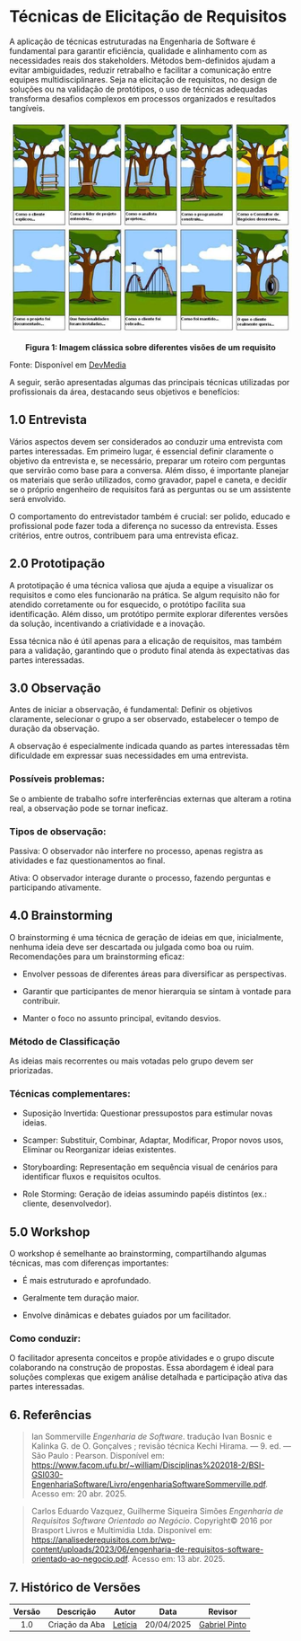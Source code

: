 # Técnicas de Elicitação de Requisitos

A aplicação de técnicas estruturadas na Engenharia de Software é fundamental para garantir eficiência, qualidade e alinhamento com as necessidades reais dos stakeholders. Métodos bem-definidos ajudam a evitar ambiguidades, reduzir retrabalho e facilitar a comunicação entre equipes multidisciplinares. Seja na elicitação de requisitos, no design de soluções ou na validação de protótipos, o uso de técnicas adequadas transforma desafios complexos em processos organizados e resultados tangíveis. 

![Engenharia de Requisitos](../assets/images/EngenhariaRequisitos.jpg)

<div style="text-align:center;"><b>Figura 1: Imagem clássica sobre diferentes visões de um requisito</b></div>

Fonte: Disponível em [DevMedia](https://www.devmedia.com.br/engenharia-de-requisitos-introducao-e-certificacao/28058)

A seguir, serão apresentadas algumas das principais técnicas utilizadas por profissionais da área, destacando seus objetivos e benefícios:


## 1.0 Entrevista

Vários aspectos devem ser considerados ao conduzir uma entrevista com partes interessadas. Em primeiro lugar, é essencial definir claramente o objetivo da entrevista e, se necessário, preparar um roteiro com perguntas que servirão como base para a conversa. Além disso, é importante planejar os materiais que serão utilizados, como gravador, papel e caneta, e decidir se o próprio engenheiro de requisitos fará as perguntas ou se um assistente será envolvido.

O comportamento do entrevistador também é crucial: ser polido, educado e profissional pode fazer toda a diferença no sucesso da entrevista. Esses critérios, entre outros, contribuem para uma entrevista eficaz.

## 2.0 Prototipação

A prototipação é uma técnica valiosa que ajuda a equipe a visualizar os requisitos e como eles funcionarão na prática. Se algum requisito não for atendido corretamente ou for esquecido, o protótipo facilita sua identificação. Além disso, um protótipo permite explorar diferentes versões da solução, incentivando a criatividade e a inovação.

Essa técnica não é útil apenas para a elicação de requisitos, mas também para a validação, garantindo que o produto final atenda às expectativas das partes interessadas.


## 3.0 Observação

Antes de iniciar a observação, é fundamental: Definir os objetivos claramente, selecionar o grupo a ser observado, estabelecer o tempo de duração da observação.

A observação é especialmente indicada quando as partes interessadas têm dificuldade em expressar suas necessidades em uma entrevista.

### Possíveis problemas:

Se o ambiente de trabalho sofre interferências externas que alteram a rotina real, a observação pode se tornar ineficaz.

### Tipos de observação:

Passiva: O observador não interfere no processo, apenas registra as atividades e faz questionamentos ao final.

Ativa: O observador interage durante o processo, fazendo perguntas e participando ativamente.

## 4.0 Brainstorming

O brainstorming é uma técnica de geração de ideias em que, inicialmente, nenhuma ideia deve ser descartada ou julgada como boa ou ruim. Recomendações para um brainstorming eficaz:

* Envolver pessoas de diferentes áreas para diversificar as perspectivas.

* Garantir que participantes de menor hierarquia se sintam à vontade para contribuir.

* Manter o foco no assunto principal, evitando desvios.

### Método de Classificação

As ideias mais recorrentes ou mais votadas pelo grupo devem ser priorizadas.

### Técnicas complementares:

* Suposição Invertida: Questionar pressupostos para estimular novas ideias.

* Scamper: Substituir, Combinar, Adaptar, Modificar, Propor novos usos, Eliminar ou Reorganizar ideias existentes.

* Storyboarding: Representação em sequência visual de cenários para identificar fluxos e requisitos ocultos.

* Role Storming: Geração de ideias assumindo papéis distintos (ex.: cliente, desenvolvedor).

## 5.0 Workshop

O workshop é semelhante ao brainstorming, compartilhando algumas técnicas, mas com diferenças importantes:

* É mais estruturado e aprofundado.

* Geralmente tem duração maior.

* Envolve dinâmicas e debates guiados por um facilitador.

### Como conduzir:

O facilitador apresenta conceitos e propõe atividades e o grupo discute colaborando na construção de propostas.
Essa abordagem é ideal para soluções complexas que exigem análise detalhada e participação ativa das partes interessadas.




## 6. Referências

> Ian Sommerville  *Engenharia de Software*. tradução Ivan Bosnic e Kalinka G. de O. Gonçalves ; revisão técnica Kechi Hirama. — 9. ed. — São Paulo : Pearson. Disponível em: <https://www.facom.ufu.br/~william/Disciplinas%202018-2/BSI-GSI030-EngenhariaSoftware/Livro/engenhariaSoftwareSommerville.pdf>. Acesso em: 20 abr. 2025.

>  Carlos Eduardo Vazquez, Guilherme Siqueira Simões  *Engenharia de Requisitos Software Orientado ao Negócio*. Copyright© 2016 por Brasport Livros e Multimídia Ltda. Disponível em: <https://analisederequisitos.com.br/wp-content/uploads/2023/06/engenharia-de-requisitos-software-orientado-ao-negocio.pdf>. Acesso em: 13 abr. 2025.






## 7. Histórico de Versões

| Versão |Descrição     |Autor                                       |Data    |Revisor|
|:-:     | :-:          | :-:                                        | :-:        |:-:|
|1.0     |Criação da Aba|[Letícia](https://github.com/LeticiaMonteiroo)| 20/04/2025 |[Gabriel Pinto](https://github.com/GabrielSPinto)|
